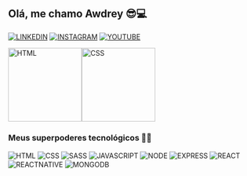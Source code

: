 ## Olá, me chamo Awdrey 😎💻

[![LINKEDIN](https://img.shields.io/badge/LinkedIn-0077B5?style=for-the-badge&logo=linkedin&logoColor=white)](https://www.linkedin.com/in/awdrey-candido-67b381221/)
[![INSTAGRAM](https://img.shields.io/badge/Instagram-E4405F?style=for-the-badge&logo=instagram&logoColor=white)](https://www.instagram.com/awdrey.candido/)
[![YOUTUBE](https://img.shields.io/badge/YouTube-FF0000?style=for-the-badge&logo=youtube&logoColor=white)]()


<div style="display: flex">
    <img align=center height="150rem" alt="HTML" src="https://github-readme-stats.vercel.app/api?username=AwdreyCandido&show_icons=true&theme=tokyonight"/>
    <img align=center height="150rem"  alt="CSS" src="https://github-readme-stats.vercel.app/api/top-langs/?username=AwdreyCandido&layout=compact"/>
</div>

### Meus superpoderes tecnológicos 👨‍💻

<div style="display: inline-block">
    <img align=center alt="HTML" src="https://img.shields.io/badge/HTML5-E34F26?style=for-the-badge&logo=html5&logoColor=white"/>
    <img align=center alt="CSS" src="https://img.shields.io/badge/CSS3-1572B6?style=for-the-badge&logo=css3&logoColor=white"/>
    <img align=center alt="SASS" src="https://img.shields.io/badge/Sass-CC6699?style=for-the-badge&logo=sass&logoColor=white"/>
    <img align=center alt="JAVASCRIPT" src="https://img.shields.io/badge/JavaScript-F7DF1E?style=for-the-badge&logo=javascript&logoColor=black"/>
    <img align=center alt="NODE" src="https://img.shields.io/badge/Node.js-43853D?style=for-the-badge&logo=node.js&logoColor=white"/>
    <img align=center alt="EXPRESS" src="https://img.shields.io/badge/Express.js-404D59?style=for-the-badge"/>
    <img align=center alt="REACT" src="https://img.shields.io/badge/React-20232A?style=for-the-badge&logo=react&logoColor=61DAFB"/>
    <img align=center alt="REACTNATIVE" src="https://img.shields.io/badge/React_Native-20232A?style=for-the-badge&logo=react&logoColor=61DAFB"/>
    <img align=center alt="MONGODB" src="https://img.shields.io/badge/MongoDB-4EA94B?style=for-the-badge&logo=mongodb&logoColor=white"/>
</div>
